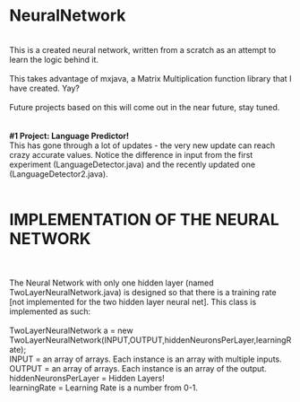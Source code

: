 # NeuralNetwork
<br>
This is a created neural network, written from a scratch as an attempt to learn the logic behind it.
<br>
<br>
This takes advantage of mxjava, a Matrix Multiplication function library that I have created. Yay?
<br>
<br>
Future projects based on this will come out in the near future, stay tuned. <br> <br>
<br> <b> #1 Project: Language Predictor! </b>
<br> This has gone through a lot of updates - the very new update can reach crazy accurate values. Notice the difference in input from the first experiment (LanguageDetector.java) and the recently updated one (LanguageDetector2.java).
<br> <br> 
<h1> IMPLEMENTATION OF THE NEURAL NETWORK </h1>
<br><br>
The Neural Network with only one hidden layer (named TwoLayerNeuralNetwork.java) is designed so that there is a training rate [not implemented for the two hidden layer neural net]. This class is implemented as such: <br> <br>
TwoLayerNeuralNetwork a = new TwoLayerNeuralNetwork(INPUT,OUTPUT,hiddenNeuronsPerLayer,learningRate);
<br> INPUT = an array of arrays. Each instance is an array with multiple inputs.
<br> OUTPUT = an array of arrays. Each instance is an array of the output.
<br> hiddenNeuronsPerLayer = Hidden Layers! 
<br> learningRate = Learning Rate is a number from 0-1.

